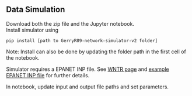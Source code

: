 ## Data Simulation
Download both the zip file and the Jupyter notebook.  
Install simulator using  
```
pip install [path to GerryR89-network-simulator-v2 folder]  
```
Note: Install can also be done by updating the folder path in the first cell of the notebook.  

Simulator requires a EPANET INP file. See [WNTR page](https://wntr.readthedocs.io/en/latest/waternetworkmodel.html) and [example EPANET INP file](https://github.com/USEPA/WNTR/blob/main/examples/networks/Net3.inp) for further details.  

In notebook, update input and output file paths and set parameters.  

